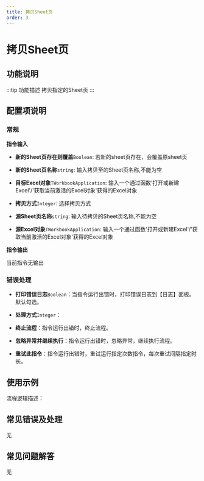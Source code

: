 ```yaml
---
title: 拷贝Sheet页
order: 3
---
```


# 拷贝Sheet页

## 功能说明

:::tip 功能描述
拷贝指定的Sheet页
:::

## 配置项说明

### 常规

**指令输入**

- **新的Sheet页存在则覆盖**`Boolean`: 若新的sheet页存在，会覆盖原sheet页

- **新的Sheet页名称**`string`: 输入拷贝至的Sheet页名称,不能为空

- **目标Excel对象**`TWorkbookApplication`: 输入一个通过函数'打开或新建Excel'/'获取当前激活的Excel对象'获得的Excel对象

- **拷贝方式**`Integer`: 选择拷贝方式

- **源Sheet页名称**`string`: 输入待拷贝的Sheet页名称,不能为空

- **源Excel对象**`TWorkbookApplication`: 输入一个通过函数'打开或新建Excel'/'获取当前激活的Excel对象'获得的Excel对象


**指令输出**

当前指令无输出

### 错误处理

- **打印错误日志**`Boolean`：当指令运行出错时，打印错误日志到【日志】面板。默认勾选。

- **处理方式**`Integer`：

 - **终止流程**：指令运行出错时，终止流程。

 - **忽略异常并继续执行**：指令运行出错时，忽略异常，继续执行流程。

 - **重试此指令**：指令运行出错时，重试运行指定次数指令，每次重试间隔指定时长。

## 使用示例

流程逻辑描述：

## 常见错误及处理

无

## 常见问题解答

无

